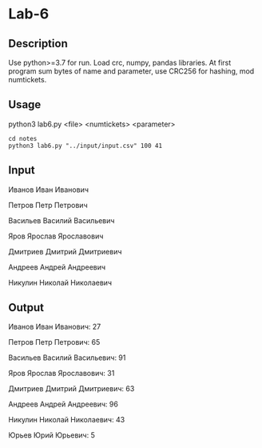 # Lab-6
## Description

Use python>=3.7 for run. Load crc, numpy, pandas libraries. 
At first program sum bytes of name and parameter, use CRC256 for hashing, mod numtickets.

## Usage
python3 lab6.py \<file> \<numtickets> \<parameter>
```
cd notes
python3 lab6.py "../input/input.csv" 100 41
```

## Input
 Иванов Иван Иванович
 
 Петров Петр Петрович
 
 Васильев Василий Васильевич
 
 Яров Ярослав Ярославович
 
 Дмитриев Дмитрий Дмитриевич
 
 Андреев Андрей Андреевич
 
 Никулин Николай Николаевич

## Output
 Иванов Иван Иванович: 27
 
 Петров Петр Петрович: 65
 
 Васильев Василий Васильевич: 91
 
 Яров Ярослав Ярославович: 31
 
 Дмитриев Дмитрий Дмитриевич: 63
 
 Андреев Андрей Андреевич: 96
 
 Никулин Николай Николаевич: 43
 
 Юрьев Юрий Юрьевич: 5
